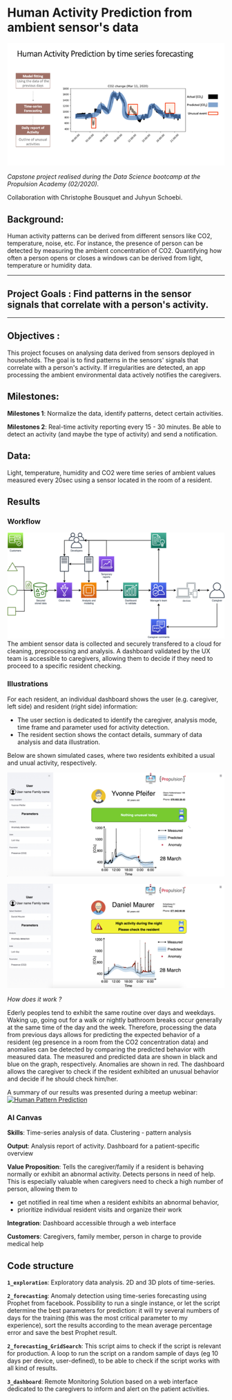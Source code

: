 # Human Activity Prediction from ambient sensor's data

![Overview](Overview.png)

*Capstone project realised during the Data Science bootcamp at the Propulsion Academy (02/2020).*

Collaboration with Christophe Bousquet and Juhyun Schoebi.

## Background:
Human activity patterns can be derived from different sensors like CO2, temperature, noise, etc. For instance, the presence of person can be detected by measuring the ambient concentration of CO2. Quantifying how often a person opens or closes a windows can be derived from light, temperature or humidity data.

***
## Project Goals : Find patterns in the sensor signals that correlate with a person's activity.

***

## Objectives :
This project focuses on analysing data derived from sensors deployed in households. The goal is to find patterns in the sensors' signals that correlate with a person's activity. If irregularities are detected, an app processing the ambient environmental data actively notifies the caregivers.

## Milestones:
**Milestones 1**: Normalize the data, identify patterns, detect certain activities.

**Milestones 2**: Real-time activity reporting every 15 - 30 minutes. Be able to detect an activity (and maybe the type of activity) and send a notification.

## Data:
Light, temperature, humidity and CO2 were time series of ambient values measured every 20sec using a sensor located in the room of a resident.

## Results
### Workflow
![Workflow](Workflow_.png)
The ambient sensor data is collected and securely transfered to a cloud for cleaning, preprocessing and analysis. A dashboard validated by the UX team is accessible to caregivers, allowing them to decide if they need to proceed to a specific resident checking.

### Illustrations
For each resident, an individual dashboard shows the user (e.g. caregiver, left side) and resident (right side) information:
- The user section is dedicated to identify the caregiver, analysis mode, time frame and parameter used for activity detection.
- The resident section shows the contact details, summary of data analysis and data illustration.

Below are shown simulated cases, where two residents exhibited a usual and unual activity, respectively.

![Usual Activity](Usual_Activity.png)

![Unusual Activity](Unusual_Activity.png)

*How does it work ?*

Ederly peoples tend to exhibit the same routine over days and weekdays. Waking up, going out for a walk or nightly bathroom breaks occur generally at the same time of the day and the week. Therefore, processing the data from previous days allows for predicting the expected behavior of a resident (eg presence in a room from the CO2 concentration data) and anomalies can be detected by comparing the predicted behavior with measured data.
The measured and predicted data are shown in black and blue on the graph, respectively. Anomalies are shown in red. The dashboard allows the caregiver to check if the resident exhibited an unusual behavior and decide if he should check him/her.

A summary of our results was presented during a meetup webinar:
[![Human Pattern Prediction](http://img.youtube.com/vi/AL4BGwj-aBA/0.jpg)](http://www.youtube.com/watch?v=AL4BGwj-aBA "Predictive Analytics")

### AI Canvas
**Skills**: Time-series analysis of data. Clustering - pattern analysis

**Output**: Analysis report of activity. Dashboard for a patient-specific overview

**Value Proposition**: Tells the caregiver/family if a resident is behaving normally or exhibit an abnormal activity. Detects persons in need of help. This is especially valuable when caregivers need to check a high number of person, allowing them to
- get notified in real time when a resident exhibits an abnormal behavior,
- prioritize individual resident visits and organize their work

**Integration**: Dashboard accessible through a web interface

**Customers**: Caregivers, family member, person in charge to provide medical help

## Code structure

**`1_exploration`**: Exploratory data analysis. 2D and 3D plots of time-series.

**`2_forecasting`**: Anomaly detection using time-series forecasting using Prophet from facebook. Possibility to run a single instance, or let the script determine the best parameters for prediction: it will try several numbers of days for the training (this was the most critical parameter to my experience), sort the results according to the mean average percentage error and save the best Prophet result. 

**`2_forecasting_GridSearch`**: This script aims to check if the script is relevant for production. A loop to run the script on a random sample of days (eg 10 days per device, user-defined), to be able to check if the script works with all kind of results.

**`3_dashboard`**:  Remote Monitoring Solution based on a web interface dedicated to the caregivers to inform and alert on the patient activities.
